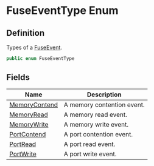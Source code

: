 # FuseEventType Enum
## Definition

Types of a [FuseEvent](MrKWatkins.EmulatorTestSuites.Z80.Instruction.Fuse.FuseEvent.md).

```c#
public enum FuseEventType
```

## Fields

| Name | Description |
| ---- | ----------- |
| [MemoryContend](MrKWatkins.EmulatorTestSuites.Z80.Instruction.Fuse.FuseEventType.md#fields) | A memory contention event. |
| [MemoryRead](MrKWatkins.EmulatorTestSuites.Z80.Instruction.Fuse.FuseEventType.md#fields) | A memory read event. |
| [MemoryWrite](MrKWatkins.EmulatorTestSuites.Z80.Instruction.Fuse.FuseEventType.md#fields) | A memory write event. |
| [PortContend](MrKWatkins.EmulatorTestSuites.Z80.Instruction.Fuse.FuseEventType.md#fields) | A port contention event. |
| [PortRead](MrKWatkins.EmulatorTestSuites.Z80.Instruction.Fuse.FuseEventType.md#fields) | A port read event. |
| [PortWrite](MrKWatkins.EmulatorTestSuites.Z80.Instruction.Fuse.FuseEventType.md#fields) | A port write event. |

